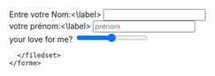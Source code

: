 <!doctype html>
<html>
  <head>
    <meta charset="UTF-8">
    <meta name="viewport" content="width=device-width initiale-scale=1.0">
    <meta name="description" content="cette objet pour test my code">
    <link rel="stylesheet" href=style.css">
  </head>
  <body>
    <forme action="method=">
      <filedset>
        <label>Entre votre Nom:<\label>
          <input type="text" placeholders="name"><br>
          <label> votre prénom:<\label>
          <input type="text" placeholder="prénom"><br>
      <label> your love for me?</label>
      <input type="range">
            
      </filedset>
    </forme>
  </body>
</html>
